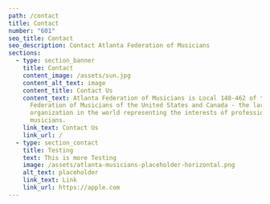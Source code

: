 ```yaml
---
path: /contact
title: Contact
number: "601"
seo_title: Contact
seo_description: Contact Atlanta Federation of Musicians
sections:
  - type: section_banner
    title: Contact
    content_image: /assets/sun.jpg
    content_alt_text: image
    content_title: Contact Us
    content_text: Atlanta Federation of Musicians is Local 148-462 of the American
      Federation of Musicians of the United States and Canada - the largest
      organization in the world representing the interests of professional
      musicians.
    link_text: Contact Us
    link_url: /
  - type: section_contact
    title: Testing
    text: This is more Testing
    image: /assets/atlanta-musicians-placeholder-horizontal.png
    alt_text: placeholder
    link_text: Link
    link_url: https://apple.com
---
```

